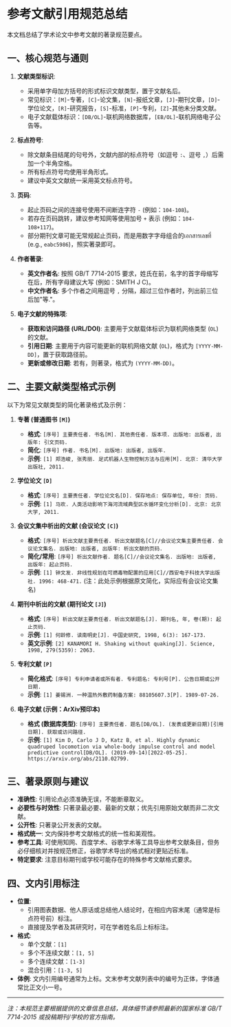 # 参考文献引用规范总结

本文档总结了学术论文中参考文献的著录规范要点。

## 一、核心规范与通则

1.  **文献类型标识**:
    *   采用单字母加方括号的形式标识文献类型，置于文献名后。
    *   常见标识：`[M]`-专著，`[C]`-论文集，`[N]`-报纸文章，`[J]`-期刊文章，`[D]`-学位论文，`[R]`-研究报告，`[S]`-标准，`[P]`-专利，`[Z]`-其他未分类文献。
    *   电子文献载体标识：`[DB/OL]`-联机网络数据库，`[EB/OL]`-联机网络电子公告等。

2.  **标点符号**:
    *   除文献条目结尾的句号外，文献内部的标点符号（如逗号 `:`、逗号 `,`）后需加一个半角空格。
    *   所有标点符号均使用半角形式。
    *   建议中英文文献统一采用英文标点符号。

3.  **页码**:
    *   起止页码之间的连接号使用不间断连字符 `-` (例如：`104-108`)。
    *   若存在页码跳转，建议参考知网等使用加号 `+` 表示 (例如：`104-108+117`)。
    *   部分期刊文章可能无常规起止页码，而是用数字字母组合的เอกสารเลขที่ (e.g., `eabc5986`)，照实著录即可。

4.  **作者著录**:
    *   **英文作者名**: 按照 GB/T 7714-2015 要求，姓氏在前，名字的首字母缩写在后，所有字母建议大写 (例如：SMITH J C)。
    *   **中文作者名**: 多个作者之间用逗号 `,` 分隔，超过三位作者时，列出前三位后加"等."。

5.  **电子文献的特殊项**:
    *   **获取和访问路径 (URL/DOI)**: 主要用于文献载体标识为联机网络类型 (`OL`) 的文献。
    *   **引用日期**: 主要用于内容可能更新的联机网络文献 (`OL`)，格式为 `[YYYY-MM-DD]`，置于获取路径前。
    *   **更新或修改日期**: 若有，则著录，格式为 `(YYYY-MM-DD)`。

## 二、主要文献类型格式示例

以下为常见文献类型的简化著录格式及示例：

1.  **专著 (普通图书 `[M]`)**
    *   **格式**: `[序号] 主要责任者. 书名[M]. 其他责任者. 版本项. 出版地: 出版者, 出版年: 引文页码.`
    *   **简化**: `[序号] 作者. 书名[M]. 出版地: 出版者, 出版年.`
    *   **示例**: `[1] 郑浩峻, 张秀丽. 足式机器人生物控制方法与应用[M]. 北京: 清华大学出版社, 2011.`

2.  **学位论文 `[D]`**
    *   **格式**: `[序号] 主要责任者. 学位论文名[D]. 保存地点: 保存单位, 年份: 页码.`
    *   **示例**: `[1] 马欢. 人类活动影响下海河流域典型区水循环变化分析[D]. 北京: 北京大学, 2011.`

3.  **会议文集中析出的文献 (会议论文 `[C]`)**
    *   **格式**: `[序号] 析出文献主要责任者. 析出文献题名[C]//会议论文集主要责任者. 会议论文集名. 出版地: 出版者, 出版年: 析出文献的页码.`
    *   **简化/常用**: `[序号] 析出文献作者. 题名[C]//会议论文集名. 出版地: 出版者, 出版年: 起止页码.`
    *   **示例**: `[1] 钟文发. 非线性规划在可燃毒物配置的应用[C]//西安电子科技大学出版社. 1996: 468-471.` (注：此处示例根据原文简化，实际应有会议论文集名)

4.  **期刊中析出的文献 (期刊论文 `[J]`)**
    *   **格式**: `[序号] 析出文献主要责任者. 析出文献题名[J]. 期刊名, 年, 卷(期): 起止页码.`
    *   **示例**: `[1] 何龄修. 读南明史[J]. 中国史研究, 1998, 6(3): 167-173.`
    *   **英文示例**: `[2] KANAMORI H. Shaking without quaking[J]. Science, 1998, 279(5359): 2063.`

5.  **专利文献 `[P]`**
    *   **简化格式**: `[序号] 专利申请者或所有者. 专利题名: 专利号[P]. 公告日期或公开日期.`
    *   **示例**: `[1] 姜锡洲. 一种温热外敷药制备方案: 88105607.3[P]. 1989-07-26.`

6.  **电子文献 (示例：ArXiv预印本)**
    *   **格式 (数据库类型)**: `[序号] 主要责任者. 题名[DB/OL]. (发表或更新日期)[引用日期]. 获取或访问路径.`
    *   **示例**: `[1] Kim D, Carlo J D, Katz B, et al. Highly dynamic quadruped locomotion via whole-body impulse control and model predictive control[DB/OL]. (2019-09-14)[2022-05-25]. https://arxiv.org/abs/2110.02799.`

## 三、著录原则与建议

*   **准确性**: 引用论点必须准确无误，不能断章取义。
*   **必要性与时效性**: 只著录最必要、最新的文献；优先引用原始文献而非二次文献。
*   **公开性**: 只著录公开发表的文献。
*   **格式统一**: 文内保持参考文献格式的统一性和美观性。
*   **参考工具**: 可使用知网、百度学术、谷歌学术等工具导出参考文献条目，但务必仔细核对并按规范修正，谷歌学术导出的格式相对更贴近标准。
*   **特定要求**: 注意目标期刊或学校可能存在的特殊参考文献格式要求。

## 四、文内引用标注

*   **位置**:
    *   引用图表数据、他人原话或总结他人结论时，在相应内容末尾（通常是标点符号前）标注。
    *   直接提及学者及其研究时，可在学者姓名后上标标注。
*   **格式**:
    *   单个文献：`[1]`
    *   多个不连续文献：`[1, 5]`
    *   多个连续文献：`[1-3]`
    *   混合引用：`[1-3, 5]`
*   **体例**: 文内引用编号通常为上标。文末参考文献列表中的编号为正体，字体通常比正文小一号。

---
*注：本规范主要根据提供的文章信息总结，具体细节请参照最新的国家标准 GB/T 7714-2015 或投稿期刊/学校的官方指南。* 